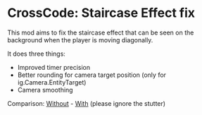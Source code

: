 # CrossCode: Staircase Effect fix

This mod aims to fix the staircase effect that can be seen on the background when the player is moving diagonally.

It does three things:
- Improved timer precision
- Better rounding for camera target position (only for ig.Camera.EntityTarget)
- Camera smoothing

Comparison: [Without](https://www.youtube.com/watch?v=hD7URVK7JxI) - [With](https://www.youtube.com/watch?v=4fN0hv-uQDo) (please ignore the stutter)
